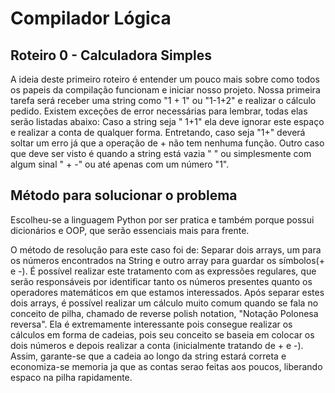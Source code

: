 # Compilador Lógica

## Roteiro 0 - Calculadora Simples

A ideia deste primeiro roteiro é entender um pouco mais sobre como todos os papeis da compilação funcionam e iniciar nosso projeto. 
    Nossa primeira tarefa será receber uma string como "1 + 1"
    ou "1-1+2" e realizar o cálculo pedido. Existem exceções de error necessárias para lembrar, todas elas serão listadas abaixo:
        Caso a string seja " 1+1" ela deve ignorar este espaço e realizar a conta de qualquer forma.
        Entretando, caso seja "1+" deverá soltar um erro já que a operação de + não tem nenhuma função. 
        Outro caso que deve ser visto é quando a string está vazia "   " ou simplesmente com algum sinal "   +  -"
        ou até apenas com um número "1".

## Método para solucionar o problema

Escolheu-se a linguagem Python por ser pratica e também porque possui dicionários e OOP, que serão essenciais mais para frente. 

O método de resolução para este caso foi de: Separar dois arrays, um para os números encontrados na String e outro array para guardar os símbolos(+ e -). É possível realizar este tratamento com as expressões regulares, que serão responsáveis por identificar tanto os números presentes quanto os operadores matemáticos em que estamos interessados.
    Após separar estes dois arrays, é possível realizar um cálculo muito comum quando se fala no conceito de pilha, chamado de reverse polish notation, "Notação Polonesa reversa". Ela é extremamente interessante pois consegue realizar os cálculos em forma de cadeias, pois seu conceito se baseia em colocar os dois números e depois realizar a conta (inicialmente tratando de + e -). Assim, garante-se que a cadeia ao longo da string estará correta e economiza-se memoria ja que as contas serao feitas aos poucos, liberando espaco na pilha rapidamente. 
